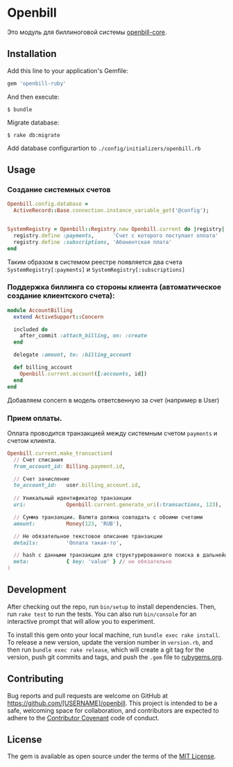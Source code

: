 # Openbill

Это модуль для биллиноговой системы [openbill-core](https://github.com/dapi/openbill-core).

## Installation

Add this line to your application's Gemfile:

```ruby
gem 'openbill-ruby'
```

And then execute:

    $ bundle

Migrate database:

    $ rake db:migrate

Add database configurartion to `./config/initializers/openbill.rb`

## Usage

### Создание системных счетов

```ruby
Openbill.config.database = 
  ActiveRecord::Base.connection.instance_variable_get('@config');


SystemRegistry = Openbill::Registry.new Openbill.current do |registry|
  registry.define :payments,      'Счет с которого поступает оплата'
  registry.define :subscriptions, 'Абонентская плата'
end
```

Таким образом в системом реестре появляется два счета `SystemRegistry[:payments]` и `SystemRegistry[:subscriptions]`

### Поддержка биллинга со стороны клиента (автоматическое создание клиентского счета):

```ruby
module AccountBilling
  extend ActiveSupport::Concern

  included do
    after_commit :attach_billing, on: :create
  end

  delegate :amount, to: :billing_account

  def billing_account
    Openbill.current.account([:accounts, id])
  end
end
```

Добавляем concern в модель ответсвенную за счет (например в User)


### Прием оплаты.

Оплата проводится транзакцией между системным счетом `payments` и счетом клиента.

```ruby
Openbill.current.make_transaction(
  // Счет списания
  from_account_id: Billing.payment.id,

  // Счет зачисление
  to_account_id:   user.billing_account.id,
  
  // Уникальный идентификатор транзакции
  uri:             Openbill.current.generate_uri(:transactions, 123),

  // Сумма транзакции. Валюта должна совпадать с обоими счетами
  amount:          Money(123, 'RUB'),

  // Не обязательное текстовое описание транзакции
  details:         'Оплата такая-то',

  // hash с данными транзакции для структурированного поиска в дальнейшем
  meta:            { key: 'value' } // не обязательно
)
```

## Development

After checking out the repo, run `bin/setup` to install dependencies. Then, run `rake test` to run the tests. You can also run `bin/console` for an interactive prompt that will allow you to experiment.

To install this gem onto your local machine, run `bundle exec rake install`. To release a new version, update the version number in `version.rb`, and then run `bundle exec rake release`, which will create a git tag for the version, push git commits and tags, and push the `.gem` file to [rubygems.org](https://rubygems.org).

## Contributing

Bug reports and pull requests are welcome on GitHub at https://github.com/[USERNAME]/openbill. This project is intended to be a safe, welcoming space for collaboration, and contributors are expected to adhere to the [Contributor Covenant](contributor-covenant.org) code of conduct.


## License

The gem is available as open source under the terms of the [MIT License](http://opensource.org/licenses/MIT).

